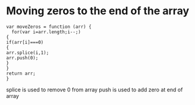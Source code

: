 # Moving zeros to the end of the array

```
var moveZeros = function (arr) {
  for(var i=arr.length;i--;)
{
if(arr[i]===0)
{
arr.splice(i,1);
arr.push(0);
}
}
return arr;
}
```
splice is used to remove 0 from array 
push is used to add zero at end of array
